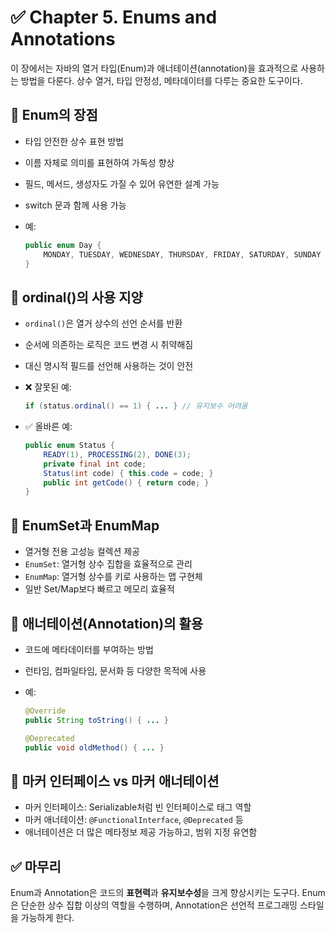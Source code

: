 # ✅ Chapter 5. Enums and Annotations

이 장에서는 자바의 열거 타입(Enum)과 애너테이션(annotation)을 효과적으로 사용하는 방법을 다룬다. 상수 열거, 타입 안정성, 메타데이터를 다루는 중요한 도구이다.

## 📌 Enum의 장점

* 타입 안전한 상수 표현 방법
* 이름 자체로 의미를 표현하여 가독성 향상
* 필드, 메서드, 생성자도 가질 수 있어 유연한 설계 가능
* switch 문과 함께 사용 가능
* 예:

  ```java
  public enum Day {
      MONDAY, TUESDAY, WEDNESDAY, THURSDAY, FRIDAY, SATURDAY, SUNDAY
  }
  ```

## 📌 ordinal()의 사용 지양

* `ordinal()`은 열거 상수의 선언 순서를 반환
* 순서에 의존하는 로직은 코드 변경 시 취약해짐
* 대신 명시적 필드를 선언해 사용하는 것이 안전
* ❌ 잘못된 예:

  ```java
  if (status.ordinal() == 1) { ... } // 유지보수 어려움
  ```
* ✅ 올바른 예:

  ```java
  public enum Status {
      READY(1), PROCESSING(2), DONE(3);
      private final int code;
      Status(int code) { this.code = code; }
      public int getCode() { return code; }
  }
  ```

## 📌 EnumSet과 EnumMap

* 열거형 전용 고성능 컬렉션 제공
* `EnumSet`: 열거형 상수 집합을 효율적으로 관리
* `EnumMap`: 열거형 상수를 키로 사용하는 맵 구현체
* 일반 Set/Map보다 빠르고 메모리 효율적

## 📌 애너테이션(Annotation)의 활용

* 코드에 메타데이터를 부여하는 방법
* 런타임, 컴파일타임, 문서화 등 다양한 목적에 사용
* 예:

  ```java
  @Override
  public String toString() { ... }

  @Deprecated
  public void oldMethod() { ... }
  ```

## 📌 마커 인터페이스 vs 마커 애너테이션

* 마커 인터페이스: Serializable처럼 빈 인터페이스로 태그 역할
* 마커 애너테이션: `@FunctionalInterface`, `@Deprecated` 등
* 애너테이션은 더 많은 메타정보 제공 가능하고, 범위 지정 유연함

## ✅ 마무리

Enum과 Annotation은 코드의 **표현력**과 **유지보수성**을 크게 향상시키는 도구다. Enum은 단순한 상수 집합 이상의 역할을 수행하며, Annotation은 선언적 프로그래밍 스타일을 가능하게 한다.
